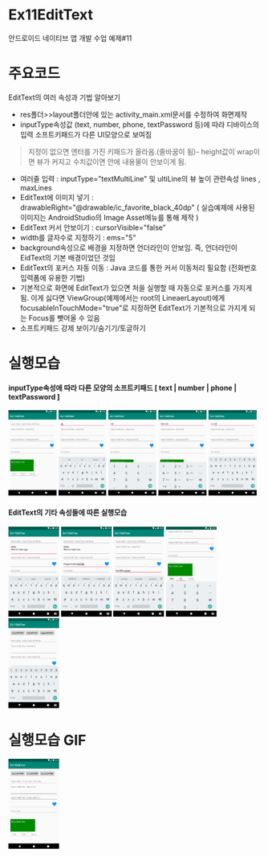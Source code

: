 # Ex11EditText
안드로이드 네이티브 앱 개발 수업 예제#11

# 주요코드
EditText의 여러 속성과 기법 알아보기

- res폴더>>layout폴더안에 있는 activity_main.xml문서를 수정하여 화면제작
- inputType속성값 (text, number, phone, textPassword 등)에 따라 디바이스의 입력 소프트키패드가 다른 UI모양으로 보여짐
 > 지정이 없으면 엔터를 가진 키패드가 올라옴.(줄바꿈이 됨)- height값이 wrap이면 뷰가 커지고 수치값이면 안에 내용물이 안보이게 됨.
 
- 여러줄 입력 : inputType="textMultiLine" 및 ultiLine의 뷰 높이 관련속성 lines , maxLines
- EditText에 이미지 넣기 : drawableRight="@drawable/ic_favorite_black_40dp" ( 실습예제에 사용된 이미지는 AndroidStudio의 Image Asset메뉴를 통해 제작 )
- EditText 커서 안보이기 : cursorVisible="false"
- width를 글자수로 지정하기 : ems="5"
- background속성으로 배경을 지정하면 언더라인이 안보임. 즉, 언더라인이 EidText의 기본 배경이었던 것임
- EditText의 포커스 자동 이동 : Java 코드를 통한 커서 이동처리 필요함 (전화번호 입력폼에 유용한 기법)
- 기본적으로 화면에 EditText가 있으면 처을 실행할 때 자동으로 포커스를 가지게 됨. 이게 싫다면 ViewGroup(예제에서는 root의 LineaerLayout)에게 focusableInTouchMode="true"로 지정하면 EditText가 기본적으로 가지게 되는 Focus를 뺏어올 수 있음
- 소프트키패드 강제 보이기/숨기기/토글하기


# 실행모습
<div>
  <h4>inputType속성에 따라 다른 모양의 소프트키패드 [ text | number | phone | textPassword ]</h4>  
  <img src="device-2019-05-29-124934.png" width="19%"/>
  <img src="device-2019-05-29-125003.png" width="19%"/>
  <img src="device-2019-05-29-125034.png" width="19%"/>
  <img src="device-2019-05-29-125106.png" width="19%"/>
  <img src="device-2019-05-29-125203.png" width="19%"/>
</div>
<div>
  <h4>EditText의 기타 속성들에 따른 실행모습</h4>
  <img src="device-2019-05-29-125451.png" width="20%"/>
  <img src="device-2019-05-29-125638.png" width="20%"/>
  <img src="device-2019-05-29-125909.png" width="20%"/>
  <img src="device-2019-05-29-125949.png" width="20%"/>
  <img src="device-2019-05-29-131719.png" width="20%"/>
</div>

# 실행모습 GIF
<div>
  <img src="GIF.gif" width="20%"/>
</div>
